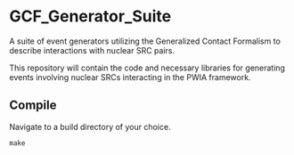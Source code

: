 # GCF_Generator_Suite
A suite of event generators utilizing the Generalized Contact Formalism to describe interactions with nuclear SRC pairs.

This repository will contain the code and necessary libraries for generating events involving nuclear SRCs interacting in the PWIA framework.

## Compile

Navigate to a build directory of your choice.

```ccmake [path/to]/GCF_Generator_Suite/src
make
```